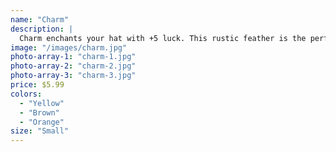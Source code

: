 ```yaml
---
name: "Charm"
description: |
  Charm enchants your hat with +5 luck. This rustic feather is the perfect addition to any hat.
image: "/images/charm.jpg"
photo-array-1: "charm-1.jpg"
photo-array-2: "charm-2.jpg"
photo-array-3: "charm-3.jpg"
price: $5.99
colors:
  - "Yellow"
  - "Brown"
  - "Orange"
size: "Small"
---
```

